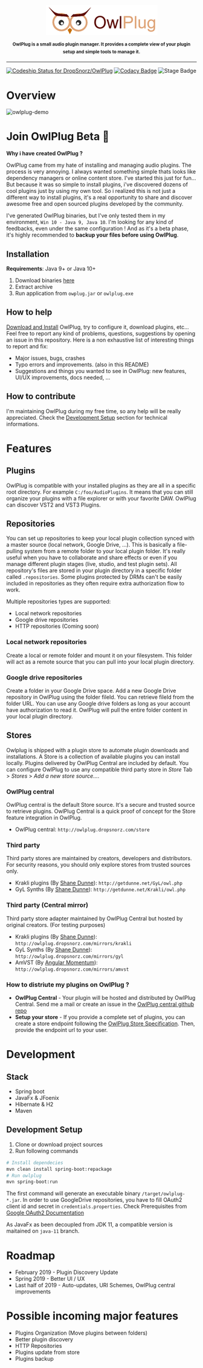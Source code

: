  
<p align="center">
<img src="doc/owlplug-logo.png">
</p>
<p align="center">
<sup>
<b>OwlPlug is a small audio plugin manager. It provides a complete view of your plugin setup and simple tools to manage it.</b>
</sup>
</p>

---

[ ![Codeship Status for DropSnorz/OwlPlug](https://app.codeship.com/projects/29447280-727d-0136-a8a6-3675cf281030/status?branch=master)](https://app.codeship.com/projects/299436)
[![Codacy Badge](https://api.codacy.com/project/badge/Grade/e6b8ee875daa4f74b5bf1cc8fee6df63)](https://www.codacy.com?utm_source=github.com&amp;utm_medium=referral&amp;utm_content=DropSnorz/OwlPlug&amp;utm_campaign=Badge_Grade_Dashboard)
![Stage Badge](https://img.shields.io/badge/stage-alpha-blue.svg)


# Overview

![owlplug-demo](http://dropsnorz.com/projects/owlplug/owlplug.gif)

# Join OwlPlug Beta  :rocket:


**Why i have created OwlPlug ?** 

OwlPlug came from my hate of installing and managing audio plugins. The process is very annoying. I always wanted something simple thats looks like dependency managers or online content store. I've started this just for fun... But because it was so simple to install plugins, i've discovered dozens of cool plugins just by using my own tool. So i realized this is not just a different way to install plugins, it's a real opportunity to share and discover awesome free and open sourced plugins developed by the community. 

I've generated OwlPlug binaries, but I've only tested them in my environment, `Win 10 - Java 9, Java 10`. I'm looking for any kind of feedbacks, even under the same configuration ! And as it's a beta phase, it's highly recommended to **backup your files before using OwlPlug**.

## Installation

**Requirements**: Java 9+ or Java 10+

1. Download binaries [here](http://github.com/dropsnorz/owlplug/releases)
2. Extract archive
3. Run application from `owplug.jar` or `owlplug.exe`


## How to help

[Download and Install](https://github.com/DropSnorz/OwlPlug/releases) OwlPlug, try to configure it, download plugins, etc... Feel free to report any kind of problems, questions, suggestions by opening an issue in this repository. Here is a non exhaustive list of interesting things to report and fix:

* Major issues, bugs, crashes
* Typo errors and improvements. (also in this README)
* Suggestions and things you wanted to see in OwlPlug: new features, UI/UX improvements, docs needed, ...


## How to contribute

I'm maintaining OwlPlug during my free time, so any help will be really appreciated. Check the [Development Setup](#development-setup) section for technical informations.

# Features

## Plugins

OwlPlug is compatible with your installed plugins as they are all in a specific root directory. For example `C:/foo/AudioPlugins`. It means that you can still organize your plugins with a file explorer or with your favorite DAW. 
OwlPlug can discover VST2 and VST3 Plugins.


## Repositories

You can set up repositories to keep your local plugin collection synced with a master source (local network, Google Drive, ...). This is basically a file-pulling system from a remote folder to your local plugin folder. It's really useful when you have to collaborate and share effects or even if you manage different plugin stages (live, studio, and test plugin sets). All repository's files are stored in your plugin directory in a specific folder called `.repositories`. Some plugins protected by DRMs can't be easily included in repositories as they often require extra authorization flow to work. 

Multiple repositories types are supported:
* Local network repositories
* Google drive repositories
* HTTP repositories (Coming soon)


### Local network repositories

Create a local or remote folder and mount it on your filesystem. This folder will act as a remote source that you can pull into your local plugin directory.


### Google drive repositories

Create a folder in your Google Drive space. Add a new Google Drive repository in OwlPlug using the folder fileId. You can retrieve fileId from the folder URL. You can use any Google drive folders as long as your account have authorization to read it. OwlPlug will pull the entire folder content in your local plugin directory.


## Stores 

Owlplug is shipped with a plugin store to automate plugin downloads and installations. A Store is a collection of available plugins you can install locally. Plugins delivered by OwlPlug Central are included by default. You can configure OwlPlug to use any compatible third party store in *Store* Tab > *Stores* > *Add a new store source...*.


### OwlPlug central

OwlPlug central is the default Store source. It's a secure and trusted source to retrieve plugins. OwlPlug Central is a quick proof of concept for the Store feature integration in OwlPlug.

* OwlPlug central: `http://owlplug.dropsnorz.com/store `

### Third party

Third party stores are maintained by creators, developers and distributors. For security reasons, you should only explore stores from trusted sources only.

* Krakli plugins (By [Shane Dunne](http://getdunne.net/wiki/doku.php)): `http://getdunne.net/GyL/owl.php`
* GyL Synths (By [Shane Dunne](http://getdunne.net/wiki/doku.php)): `http://getdunne.net/Krakli/owl.php`


### Third party (Central mirror)

Third party store adapter maintained by OwlPlug Central but hosted by original creators. (For testing purposes)

* Krakli plugins (By [Shane Dunne](http://getdunne.net/wiki/doku.php)): `http://owlplug.dropsnorz.com/mirrors/krakli`
* GyL Synths (By [Shane Dunne](http://getdunne.net/wiki/doku.php)): `http://owlplug.dropsnorz.com/mirrors/gyl`
* AmVST (By [Angular Momentum](http://www.amvst.com/)): `http://owlplug.dropsnorz.com/mirrors/amvst`

### How to distriute my plugins on OwlPlug ?

* **OwlPlug Central** - Your plugin will be hosted and distributed by OwlPlug Central. Send me a mail or create an issue in the [OwlPlug central github repo](http://github.com/dropsnorz/owlplug-central-static)
* **Setup your store** - If you provide a complete set of plugins, you can create a store endpoint following the [OwlPlug Store Specification](https://github.com/droppsnorz/owlplug). Then, provide the endpoint url to your user.

# Development

## Stack

* Spring boot
* JavaFx & JFoenix
* Hibernate & H2
* Maven


## Development Setup

1. Clone or download project sources
2. Run following commands
```sh
# Install dependecies
mvn clean install spring-boot:repackage
# Run owlplug
mvn spring-boot:run
```
The first command will generate an executable binary `/target/owlplug-*.jar`. In order to use GoogleDrive repositories, you have to fill OAuth2 client id and secret in `credentials.properties`. Check Prerequisites from [Google OAuth2 Documentation](https://developers.google.com/identity/protocols/OAuth2InstalledApp#prerequisites)

As JavaFx as been decoupled from JDK 11, a compatible version is maitained on `java-11` branch.


# Roadmap

- February 2019 - Plugin Discovery Update
- Spring 2019 - Better UI / UX
- Last half of 2019 - Auto-updates, URI Schemes, OwlPlug central improvements


# Possible incoming major features

- Plugins Organization (Move plugins between folders)
- Better plugin discovery
- HTTP Repositories
- Plugins update from store
- Plugins backup
